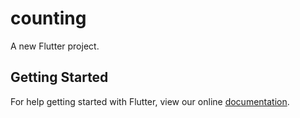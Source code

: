 # counting

A new Flutter project.

## Getting Started

For help getting started with Flutter, view our online
[documentation](https://flutter.io/).
